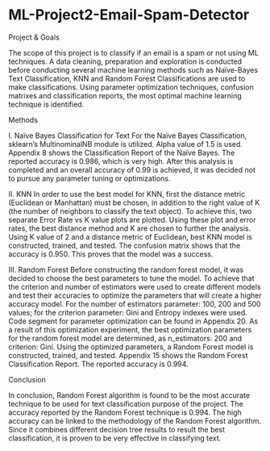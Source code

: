 # ML-Project2-Email-Spam-Detector

Project & Goals

The scope of this project is to classify if an email is a spam or not using ML techniques. A data cleaning, preparation and exploration is conducted before conducting several machine learning methods such as Naïve-Bayes Text Classification, KNN and Random Forest Classifications are used to make classifications. Using parameter optimization techniques, confusion matrixes and classification reports, the most optimal machine learning technique is identified.

Methods

I. Naïve Bayes Classification for Text
For the Naïve Bayes Classification, sklearn’s MultinominalNB module is utilized. Alpha value of 1.5 is used. Appendix 8 shows the Classification Report of the Naïve Bayes. The reported accuracy is 0.986, which is very high. After this analysis is completed and an overall accuracy of 0.99 is achieved, it was decided not to pursue any parameter tuning or optimizations.

II. KNN
In order to use the best model for KNN, first the distance metric (Euclidean or Manhattan) must be chosen, in addition to the right value of K (the number of neighbors to classify the text object). To achieve this, two separate Error Rate vs K value plots are plotted.
Using these plot and error rates, the best distance method and K are chosen to further the analysis. Using K value of 2 and a distance metric of Euclidean, best KNN model is constructed, trained, and tested. The confusion matrix shows that the accuracy is 0.950. This proves that the model was a success.

III. Random Forest
Before constructing the random forest model, it was decided to choose the best parameters to tune the model. To achieve that the criterion and number of estimators were used to create different models and test their accuracies to optimize the parameters that will create a higher accuracy model. For the number of estimators parameter: 100, 200 and 500 values; for the criterion parameter: Gini and Entropy indexes were used. Code segment for parameter optimization can be found in Appendix 20.
As a result of this optimization experiment, the best optimization parameters for the random forest model are determined, as n_estimators: 200 and criterion: Gini.
Using the optimized parameters, a Random Forest model is constructed, trained, and tested. Appendix 15 shows the Random Forest Classification Report. The reported accuracy is 0.994.

Conclusion

In conclusion, Random Forest algorithm is found to be the most accurate technique to be used for text classification purpose of the project. The accuracy reported by the Random Forest technique is 0.994. The high accuracy can be linked to the methodology of the Random Forest algorithm. Since it combines different decision tree results to result the best classification, it is proven to be very effective in classifying text.
